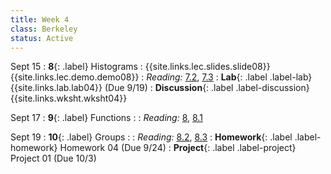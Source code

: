 ```yaml
---
title: Week 4
class: Berkeley
status: Active
---
```


Sept 15
: **8**{: .label} Histograms
    : {{site.links.lec.slides.slide08}} {{site.links.lec.demo.demo08}}
: _Reading:_ [7.2](https://inferentialthinking.com/chapters/07/2/Visualizing_Numerical_Distributions.html), [7.3](https://inferentialthinking.com/chapters/07/3/Overlaid_Graphs.html)
: **Lab**{: .label .label-lab} <!--Lab 04-->{{site.links.lab.lab04}} (Due 9/19)
: **Discussion**{: .label .label-discussion} <!--Worksheet 04-->{{site.links.wksht.wksht04}}

Sept 17
: **9**{: .label} Functions
    : <!--{{site.links.lec.slides.slide09}} {{site.links.lec.demo.demo09}}-->
: _Reading:_ [8](https://inferentialthinking.com/chapters/08/Functions_and_Tables.html), [8.1](https://inferentialthinking.com/chapters/08/1/Applying_a_Function_to_a_Column.html)

Sept 19
: **10**{: .label} Groups
    : <!--{{site.links.lec.slides.slide10}} {{site.links.lec.demo.demo10}}-->
: _Reading:_ [8.2](https://inferentialthinking.com/chapters/08/2/Classifying_by_One_Variable.html), [8.3](https://inferentialthinking.com/chapters/08/3/Cross-Classifying_by_More_than_One_Variable.html)
: **Homework**{: .label .label-homework} Homework 04
    <!--{{site.links.hw.hw04}}--> (Due 9/24)
: **Project**{: .label .label-project} Project 01<!--{{site.links.proj.proj1}}--> (Due 10/3)
